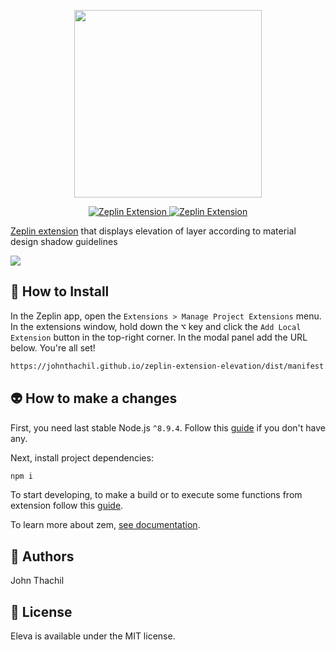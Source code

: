 
<p align="center">
<img src="https://i.ibb.co/NYDp97c/Eleva.gif" width="300" />
</p>

<p align="center">
  <a href="https://extensions.zeplin.io">
    <img src="https://img.shields.io/badge/zeplin-extension-ffbe12.svg" alt="Zeplin Extension" />
  </a>
  <a href="https://travis-ci.org/johnthachil/zeplin-extension-elevation">
    <img src="https://travis-ci.org/johnthachil/zeplin-extension-elevation.svg?branch=master" alt="Zeplin Extension" />
  </a>
 
</p>

[Zeplin extension](https://extensions.zeplin.io/) that displays elevation of layer according to material design shadow guidelines

<img src="https://i.ibb.co/K9zKCdB/Screenshot-2019-09-11-at-8-24-01-PM.png"  />

## 🚀 How to Install

In the Zeplin app, open the `Extensions > Manage Project Extensions` menu. In the extensions window, hold down the <kbd>⌥</kbd> key and click the `Add Local Extension` button in the top-right corner. In the modal panel add the URL below. You're all set!

```html
https://johnthachil.github.io/zeplin-extension-elevation/dist/manifest.json
```


## 👽 How to make a changes

First, you need last stable Node.js `^8.9.4`. Follow this [guide](https://github.com/creationix/nvm/blob/master/README.md#installation) if you don't have any.

Next, install project dependencies:

```bash
npm i
```

To start developing, to make a build or to execute some functions from extension follow this [guide](https://github.com/zeplin/zem#scripts).

To learn more about zem, [see documentation](https://github.com/zeplin/zem).

## 🤪 Authors

John Thachil

## 📑 License

Eleva is available under the MIT license. 
